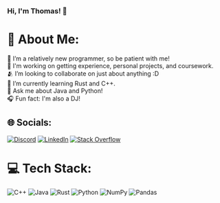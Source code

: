 ### Hi, I'm Thomas! 👋

<!--
**tsa7/tsa7** is a ✨ _special_ ✨ repository because its `README.md` (this file) appears on your GitHub profile.

Here are some ideas to get you started:

- 🔭 I’m currently working on ...
- 🌱 I’m currently learning ...
- 👯 I’m looking to collaborate on ...
- 🤔 I’m looking for help with ...
- 💬 Ask me about ...
- 📫 How to reach me: ...
- 😄 Pronouns: ...
- ⚡ Fun fact: ...

# 📊 GitHub Stats:
![](https://github-readme-stats.vercel.app/api?username=tsa7&theme=nightowl&hide_border=false&include_all_commits=true&count_private=false)<br/>
![](https://github-readme-streak-stats.herokuapp.com/?user=tsa7&theme=nightowl&hide_border=false)<br/>
![](https://github-readme-stats.vercel.app/api/top-langs/?username=tsa7&theme=nightowl&hide_border=false&include_all_commits=true&count_private=false&layout=compact)
---
[![](https://visitcount.itsvg.in/api?id=tsa7&icon=0&color=1)](https://visitcount.itsvg.in)


-->

# 💫 About Me:
🌱 I’m a relatively new programmer, so be patient with me!<br>🤝 I'm working on getting experience, personal projects, and coursework.<br>🫂 I’m looking to collaborate on just about anything :D<br>🚀 I’m currently learning Rust and C++.<br>👋 Ask me about Java and Python!<br>🎧 Fun fact: I'm also a DJ!


## 🌐 Socials:
[![Discord](https://img.shields.io/badge/Discord-%237289DA.svg?logo=discord&logoColor=white)](https://discord.gg/xGkqmD9e8g) [![LinkedIn](https://img.shields.io/badge/LinkedIn-%230077B5.svg?logo=linkedin&logoColor=white)](https://linkedin.com/in/thomas-masha-932950263) [![Stack Overflow](https://img.shields.io/badge/-Stackoverflow-FE7A16?logo=stack-overflow&logoColor=white)](https://stackoverflow.com/users/21090094) 

# 💻 Tech Stack:
![C++](https://img.shields.io/badge/c++-%2300599C.svg?style=for-the-badge&logo=c%2B%2B&logoColor=white) ![Java](https://img.shields.io/badge/java-%23ED8B00.svg?style=for-the-badge&logo=java&logoColor=white) ![Rust](https://img.shields.io/badge/rust-%23000000.svg?style=for-the-badge&logo=rust&logoColor=white) ![Python](https://img.shields.io/badge/python-3670A0?style=for-the-badge&logo=python&logoColor=ffdd54) ![NumPy](https://img.shields.io/badge/numpy-%23013243.svg?style=for-the-badge&logo=numpy&logoColor=white) ![Pandas](https://img.shields.io/badge/pandas-%23150458.svg?style=for-the-badge&logo=pandas&logoColor=white)

<!-- Proudly created with GPRM ( https://gprm.itsvg.in ) -->
